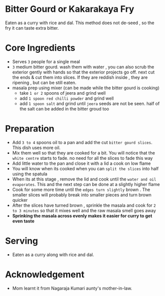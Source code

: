 # Bitter Gourd or Kakarakaya Fry
Eaten as a curry with rice and dal. This method does not de-seed , so the fry it can taste extra bitter.

# Core Ingredients
 - Serves `3` people for a single meal
 - `3` medium bitter gourd. wash them with water , you can also scrub the exterior gently with hands so that the exterior projects go off. next cut the ends & cut them into slices. If they are reddish inside , they are ripening , but can be still eaten.
 - masala prep using mixer (can be made while the bitter gourd is cooking)
    - take `1 or 2` spoons of jeera and grind well
    - add `1 spoon red chilli powder` and grind well
    - add `1 spoon salt` and grind until `jeera` seeds are not be seen. half of the salt can be added in the bitter groud too
      
# Preparation
 - Add  `3 to 4` spoons oil to a pan and add the cut `bitter gourd slices`. This dish uses more oil.
 - Mix them well so that they are cooked for a bit. You will notice that the `white centre` starts to fade. no need for all the slices to fade this way
 - Add little water to the pan and close it with a lid a cook on low flame
 - You will know when its cooked when you can `split the slices` into half using the spatula
 - When its at this stage , remove the lid and cook until the `water and oil evaporates`. This and the next step can be done at a slightly higher flame
 - Cook for some more time until the `edges turn slightly` brown . The smaller slices will probably break into smaller pieces and turn brown quicker
 - After the slices have turned brown , sprinkle the masala and cook for `2 to 3 minutes` so that it mixes well and the raw masala smell goes away
 - **Sprinking the masala across evenly makes it easier for curry to get even taste**

# Serving
 - Eaten as a curry along with rice and dal.

# Acknowledgement
- Mom learnt it from Nagaraja Kumari aunty's mother-in-law.
